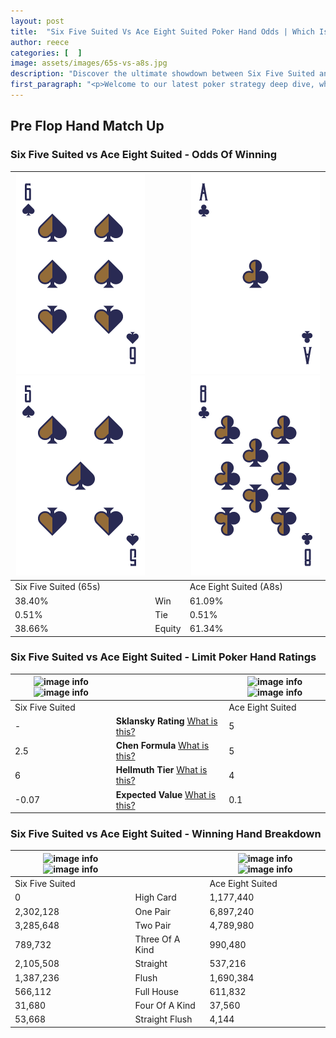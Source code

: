 ```yaml
---
layout: post
title:  "Six Five Suited Vs Ace Eight Suited Poker Hand Odds | Which Is The Better Hand In Poker? A Complete Guide"
author: reece
categories: [  ]
image: assets/images/65s-vs-a8s.jpg
description: "Discover the ultimate showdown between Six Five Suited and Ace Eight Suited in poker! Uncover the odds, strategies, and scenarios where one hand triumphs over the other. Get ready to up your poker game with this thrilling analysis."
first_paragraph: "<p>Welcome to our latest poker strategy deep dive, where we're pitting two distinct hands against each other in a high-stakes showdown: Six Five Suited vs Ace Eight Suited.</p><p>In the dynamic world of poker, every decision counts, and knowing which hand holds the upper hand is key to your success at the table.</p><p>In this article, we'll dissect these two hands, explore the scenarios where one dominates the other, and equip you with the knowledge to make strategic choices that can tip the odds in your favor.</p><p>Get ready to unravel the intriguing dynamics of these poker hands and elevate your game to new heights.</p>"
---
```




[comment]: # (sp0)

## Pre Flop Hand Match Up

<div class="table hand-ratings" markdown="1"> 



### Six Five Suited vs Ace Eight Suited - Odds Of Winning


    
| ![image info](assets/images/hand1/6.png) ![image info](assets/images/hand1/5.png) |  | ![image info](assets/images/hand2/a.png) ![image info](assets/images/hand2/8.png) |
| -------- | -------- | -------- |
| Six Five Suited (65s) |  | Ace Eight Suited (A8s) |
| 38.40% | Win | 61.09% |
| 0.51% | Tie | 0.51% |
| 38.66% | Equity | 61.34% |




[comment]: # (sp1)



### Six Five Suited vs Ace Eight Suited - Limit Poker Hand Ratings


    
| ![image info](https://www.riverpairs.com/assets/images/hand1/6.png) ![image info](https://www.riverpairs.com/assets/images/hand1/5.png) |  | ![image info](https://www.riverpairs.com/assets/images/hand2/a.png) ![image info](https://www.riverpairs.com/assets/images/hand2/8.png) |
| -------- | -------- | -------- |
| Six Five Suited |  | Ace Eight Suited |
| - | **Sklansky Rating** [What is this?](/sklansky-rating-explained) | 5 |
| 2.5 | **Chen Formula** [What is this?](/chen-formula-explained) | 5 |
| 6 | **Hellmuth Tier** [What is this?](/Hellmuth-tier-explained) | 4 |
| -0.07 | **Expected Value** [What is this?](/expected-value-explained) | 0.1 |




[comment]: # (sp2)



### Six Five Suited vs Ace Eight Suited - Winning Hand Breakdown


    
| ![image info](https://www.riverpairs.com/assets/images/hand1/6.png) ![image info](https://www.riverpairs.com/assets/images/hand1/5.png) |  | ![image info](https://www.riverpairs.com/assets/images/hand2/a.png) ![image info](https://www.riverpairs.com/assets/images/hand2/8.png) |
| -------- | -------- | -------- |
| Six Five Suited |  | Ace Eight Suited |
| 0 | High Card | 1,177,440 |
| 2,302,128 | One Pair | 6,897,240 |
| 3,285,648 | Two Pair | 4,789,980 |
| 789,732 | Three Of A Kind | 990,480 |
| 2,105,508 | Straight | 537,216 |
| 1,387,236 | Flush | 1,690,384 |
| 566,112 | Full House | 611,832 |
| 31,680 | Four Of A Kind | 37,560 |
| 53,668 | Straight Flush | 4,144 |




[comment]: # (sp3)



</div>

[comment]: # (sp4)



[comment]: # (sp5)

